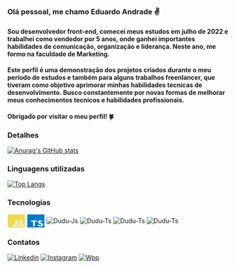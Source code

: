 ### Olá pessoal, me chamo Eduardo Andrade ✌

#### Sou desenvolvedor front-end, comecei meus estudos em julho de 2022 e trabalhei como vendedor por 5 anos, onde ganhei importantes habilidades de comunicação, organização e liderança. Neste ano, me formo na faculdade de Marketing.

#### Este perfil é uma demonstração dos projetos criados durante o meu período de estudos e também para alguns trabalhos freenlancer, que tiveram como objetivo aprimorar minhas habilidades tecnicas de desenvolvimento. Busco constantemente por novas formas de melhorar meus conhecimentos tecnicos e habilidades profissionais.

#### Obrigado por visitar o meu perfil! 🍀
<div>

### Detalhes

[![Anurag's GitHub stats](https://github-readme-stats.vercel.app/api?username=eduardoandraade&show_icons=true&theme=dark)](https://github.com/anuraghazra/github-readme-stats)

### Linguagens utilizadas

[![Top Langs](https://github-readme-stats.vercel.app/api/top-langs/?username=eduardoandraade&layout=compact)](https://github.com/anuraghazra/github-readme-stats)
</div>


### Tecnologias


<div>
  
  <img align="center" alt="Dudu-Js" height="30" width="40" src="https://raw.githubusercontent.com/devicons/devicon/master/icons/javascript/javascript-plain.svg">
  <img align="center" alt="Dudu-Ts" height="30" width="40" src="https://raw.githubusercontent.com/devicons/devicon/master/icons/typescript/typescript-plain.svg">
  <img align="center" alt="Dudu-Js" height="30" width="40" src="https://cdn.jsdelivr.net/gh/devicons/devicon/icons/react/react-original-wordmark.svg"/>
  <img align="center" alt="Dudu-Ts" height="30" width="40" src="https://cdn.jsdelivr.net/gh/devicons/devicon/icons/html5/html5-original.svg">
  <img align="center" alt="Dudu-Ts" height="30" width="40" src="https://cdn.jsdelivr.net/gh/devicons/devicon/icons/css3/css3-original.svg">
  <img align="center" alt="Dudu-Ts" height="30" width="40" src="https://cdn.jsdelivr.net/gh/devicons/devicon/icons/git/git-original.svg">
          
</div>

### Contatos

<div>
  
  [<img src='https://img.shields.io/badge/LinkedIn-0077B5?style=for-the-badge&logo=linkedin&logoColor=white' alt='Linkedin' height='30'>](https://www.instagram.com/eduardoandraade/)
  [<img src='https://img.shields.io/badge/Instagram-E4405F?style=for-the-badge&logo=instagram&logoColor=white' alt='Instagram' height='30'>](https://www.linkedin.com/in/eduardo-andrade-17a53118a/)
  [<img src='https://img.shields.io/badge/WhatsApp-25D366?style=for-the-badge&logo=whatsapp&logoColor=white' alt='Wpp' height='30'>](https://wa.me/5585996759585?text=Ol%C3%A1)
          
</div>



